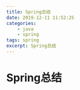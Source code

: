 ```yaml
---
title: Spring总结
date: 2019-12-11 11:52:25
categories:
    - java
    - spring
tags: spring
excerpt: Spring总结
---
```


# Spring总结
